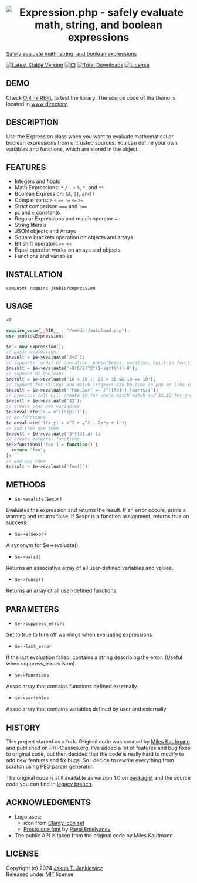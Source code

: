 <h1 align="center">
  <img src="https://github.com/jcubic/expression.php/blob/master/.github/logo.svg?raw=true"
       alt="Expression.php - safely evaluate math, string, and boolean expressions" />
</h1>

[Safely evaluate math, string, and boolean expressions](https://github.com/jcubic/expression.php/)

[![Latest Stable Version](https://poser.pugx.org/jcubic/expression/v/stable.svg)](https://packagist.org/packages/jcubic/expression)
[![CI](https://github.com/jcubic/expression.php/actions/workflows/test.yaml/badge.svg)](https://github.com/jcubic/expression.php/actions/workflows/test.yaml)
[![Total Downloads](https://poser.pugx.org/jcubic/expression/downloads.svg)](https://packagist.org/packages/jcubic/expression)
[![License](https://poser.pugx.org/jcubic/expression/license.svg)](https://packagist.org/packages/jcubic/expression)

## DEMO

Check [Online REPL](https://expression.jcubic.pl/) to test the library.
The source code of the Demo is located in [www directory](https://github.com/jcubic/expression.php/tree/master/www/).

## DESCRIPTION

Use the Expression class when you want to evaluate mathematical or boolean expressions from
untrusted sources. You can define your own variables and functions, which are stored in the object.

## FEATURES
* Integers and floats
* Math Expressions: `*` `/` `-` `+` `%`, `^`, and `**`
* Boolean Expression: `&&`, `||`, and `!`
* Comparisons: `>` `<` `==` `!=` `<=` `>=`
* Strict comparison `===` and `!==`
* `pi` and `e` constants
* Regular Expressions and match operator `=~`
* String literals
* JSON objects and Arrays
* Square brackets operation on objects and arrays
* Bit shift operators `>>` `<<`
* Equal operator works on arrays and objects
* Functions and variables


## INSTALLATION

```bash
composer require jcubic/expression
```

## USAGE
```php
<?

require_once(__DIR__ . "/vendor/autoload.php");
use jcubic\Expression;

$e = new Expression();
// basic evaluation:
$result = $e->evaluate('2+2');
// supports: order of operation; parentheses; negation; built-in functions
$result = $e->evaluate('-8(5/2)^2*(1-sqrt(4))-8');
// support of booleans
$result = $e->evaluate('10 < 20 || 20 > 30 && 10 == 10');
// support for strings and match (regexes can be like in php or like in javascript)
$result = $e->evaluate('"Foo,Bar" =~ /^([fo]+),(bar)$/i');
// previous call will create $0 for whole match match and $1,$2 for groups
$result = $e->evaluate('$2');
// create your own variables
$e->evaluate('a = e^(ln(pi))');
// or functions
$e->evaluate('f(x,y) = x^2 + y^2 - 2x*y + 1');
// and then use them
$result = $e->evaluate('3*f(42,a)');
// create external functions
$e->functions['foo'] = function() {
  return "foo";
};
// and use them
$result = $e->evaluate('foo()');
```

## METHODS

* `$e->evalute($expr)`

Evaluates the expression and returns the result.  If an error occurs,
prints a warning and returns false.  If $expr is a function assignment,
returns true on success.

* `$e->e($expr)`

A synonym for $e->evaluate().

* `$e->vars()`

Returns an associative array of all user-defined variables and values.

* `$e->funcs()`

Returns an array of all user-defined functions.

## PARAMETERS
* `$e->suppress_errors`

Set to true to turn off warnings when evaluating expressions

* `$e->last_error`

If the last evaluation failed, contains a string describing the error.
(Useful when suppress_errors is on).

* `$e->functions`

Assoc array that contains functions defined externally.

* `$e->variables`

Assoc array that contains variables defined by user and externally.

## HISTORY
This project started as a fork. Original code was created by
[Miles Kaufmann ](http://www.phpclasses.org/browse/file/11680.html) and published
on PHPClasses.org. I've added a lot of features and bug fixes to original code,
but then decided that the code is really hard to modify to add new features and
fix bugs. So I decide to rewrite everything from scratch using
[PEG](https://en.wikipedia.org/wiki/Parsing_expression_grammar) parser generator.

The original code is still available as version 1.0 on
[packagist](https://packagist.org/packages/jcubic/expression#1.0.2) and
the source code you can find in
[legacy branch](https://github.com/jcubic/expression.php/tree/legacy).

## ACKNOWLEDGMENTS
* Logo uses:
  * icon from [Clarity icon set](https://github.com/jcubic/Clarity)
  * [Prosto one font](https://www.1001fonts.com/prosto-one-font.html) by [Pavel Emelyanov](https://www.behance.net/Levap)
* The public API is taken from the original code by Miles Kaufmann

## LICENSE
Copyright (c) 2024 [Jakub T. Jankiewicz](https://jakub.jankiewicz.org)<br/>
Released under [MIT](http://opensource.org/licenses/MIT) license
